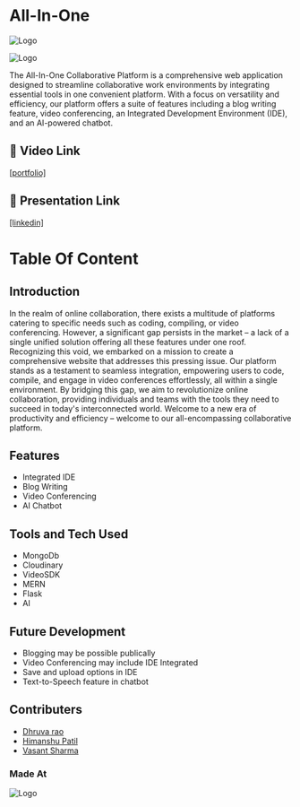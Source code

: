 #   All-In-One 





![Logo](https://i.postimg.cc/FFwvfkGk/built-at-hack36.png)

![Logo](https://media1.giphy.com/media/v1.Y2lkPTc5MGI3NjExMXdqazloMXQxZjIzb200bmt6ODkyYnlkZDluZDFmMm0xaXczMnEwZiZlcD12MV9pbnRlcm5hbF9naWZfYnlfaWQmY3Q9Zw/U4FkC2VqpeNRHjTDQ5/giphy.gif)

The All-In-One Collaborative Platform is a comprehensive web application designed to streamline collaborative work environments by integrating essential tools in one convenient platform. With a focus on versatility and efficiency, our platform offers a suite of features including a blog writing feature, video conferencing, an Integrated Development Environment (IDE), and an AI-powered chatbot.
## 🔗 Video Link
[[portfolio]](https://katherineoelsner.com/)
## 🔗 Presentation Link
[[linkedin]](https://www.linkedin.com/)



# Table Of Content

## Introduction

In the realm of online collaboration, there exists a multitude of platforms catering to specific needs such as coding, compiling, or video conferencing. However, a significant gap persists in the market – a lack of a single unified solution offering all these features under one roof. Recognizing this void, we embarked on a mission to create a comprehensive website that addresses this pressing issue. Our platform stands as a testament to seamless integration, empowering users to code, compile, and engage in video conferences effortlessly, all within a single environment. By bridging this gap, we aim to revolutionize online collaboration, providing individuals and teams with the tools they need to succeed in today's interconnected world. Welcome to a new era of productivity and efficiency – welcome to our all-encompassing collaborative platform.


## Features

- Integrated IDE
- Blog Writing
- Video Conferencing
- AI Chatbot

## Tools and Tech Used

- MongoDb
- Cloudinary
- VideoSDK
- MERN
- Flask
- AI

## Future Development

- Blogging may be possible publically
- Video Conferencing may include IDE Integrated
- Save and upload options in IDE
- Text-to-Speech feature in chatbot








## Contributers

- [Dhruva rao](https://github.com/DhruvaRao10/All_in_one_Collab)
- [Himanshu Patil](https://github.com/HimanshuPatil2003)
- [Vasant Sharma](https://github.com/sharmavasant)



### Made At

![Logo](https://i.postimg.cc/FFwvfkGk/built-at-hack36.png)

